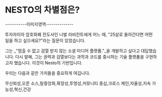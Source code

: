 # NESTO의 차별점은?

\-----------이미지영역--------------

투자자이자 암호화폐 전도사인 나발 라비칸트에게 어느 때, "25살로 돌아간다면 어떤 일을 하고 싶으세요?"라는 질문이 있었습니다.

그는 _"멈출 수 없고 검열 받지 않는 소셜 미디어 플랫폼."_을 개발하고 싶다고 대답했습니다. 다시 말해, 그는 권력과 검열보다는 과학과 코드를 중시하는 기술 플랫폼을 구현하고자 했습니다. 이것이 Nesto의 기반입니다.

우리는 다음과 같은 가치들을 중요하게 여깁니다.

무신뢰성,오픈 소스,탈중앙화,확장성,투명성,커뮤니티 중심,크로스 체인,자율성,지속 가능성,혁신,건강
